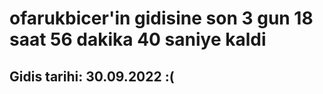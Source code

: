 # ofarukbicer'in gidisine son 3 gun 18 saat 56 dakika 40 saniye kaldi

## Gidis tarihi: 30.09.2022 :(